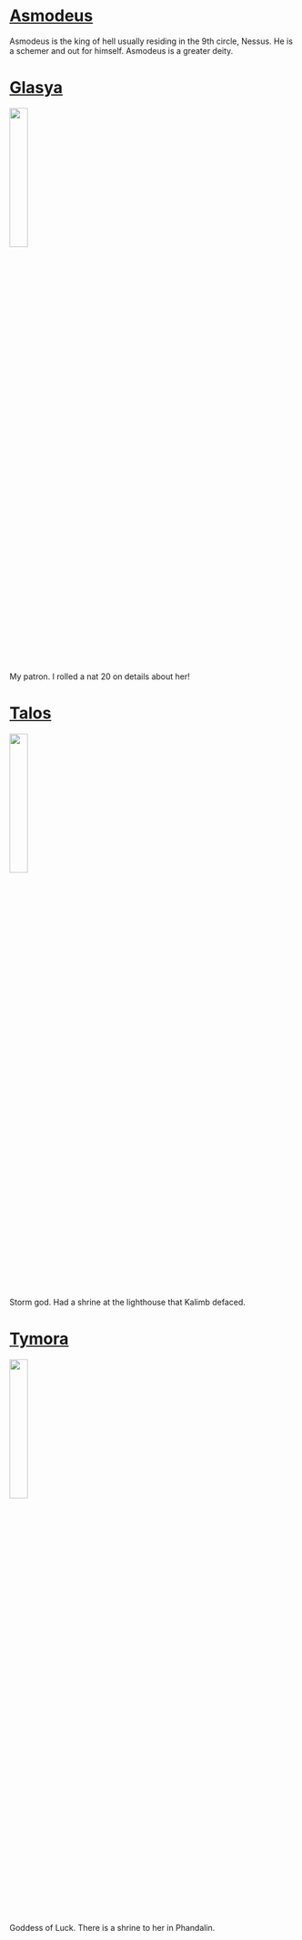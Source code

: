 # <u>Asmodeus</u>
Asmodeus is the king of hell usually residing in the 9th circle, Nessus.
He is a schemer and out for himself.  Asmodeus is a greater deity.

# <u>Glasya</u>
<img width="25%" src="https://static.wikia.nocookie.net/forgottenrealms/images/0/0f/Glasya_4e.jpg/revision/latest?cb=20201114113249">

My patron. I rolled a nat 20 on details about her!

# <u>Talos</u>
<img width="25%" src="https://static.wikia.nocookie.net/forgottenrealms/images/6/6b/Talos.jpg/revision/latest/scale-to-width-down/343?cb=20191228115926">

Storm god.  Had a shrine at the lighthouse that Kalimb defaced.

# <u>Tymora</u>
<img width="25%" src="https://static.wikia.nocookie.net/forgottenrealms/images/3/3b/Tymora.jpg/revision/latest/scale-to-width-down/250?cb=20170830143725">

Goddess of Luck.  There is a shrine to her in Phandalin.